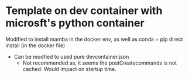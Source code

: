 # Template on dev container with microsft's python container

Modified to install mamba in the docker env, as well as conda + pip direct install (in the docker file)


- Can be modfied to used pure devcontainer.json
    - Not recommended as, it seems the postCreatecommands is not cached. Would impact on startup time.